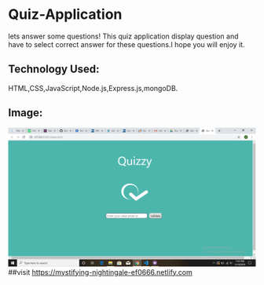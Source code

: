 

# Quiz-Application
 lets answer some questions! This quiz application display question and have to select correct answer for these questions.I hope you will enjoy it.
## Technology Used:
HTML,CSS,JavaScript,Node.js,Express.js,mongoDB.
## Image:
![alt text](images/quiz_homepage.png)
##visit
https://mystifying-nightingale-ef0666.netlify.com

